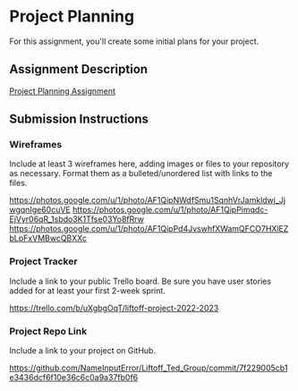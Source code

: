 # Project Planning
For this assignment, you'll create some initial plans for your project.

## Assignment Description
[Project Planning Assignment](https://education.launchcode.org/liftoff/modules/assignments/project-planning)

## Submission Instructions

### Wireframes

Include at least 3 wireframes here, adding images or files to your repository as necessary. Format them as a bulleted/unordered list with links to the files.

https://photos.google.com/u/1/photo/AF1QipNWdfSmu1SqnhVrJamkldwj_JjwgqnIge60cuVE
https://photos.google.com/u/1/photo/AF1QipPimqdc-EjVyr06qR_1sbdo3K1Tfse03Yo8fRrw
https://photos.google.com/u/1/photo/AF1QipPd4JvswhfXWamQFCO7HXlEZbLpFxVMBwcQBXXc


### Project Tracker

Include a link to your public Trello board. Be sure you have user stories added for at least your first 2-week sprint.

https://trello.com/b/uXgbgOqT/liftoff-project-2022-2023

### Project Repo Link

Include a link to your project on GitHub.  

https://github.com/NameInputError/Liftoff_Ted_Group/commit/7f229005cb1e3436dcf6f10e36c6c0a9a37fb0f6
